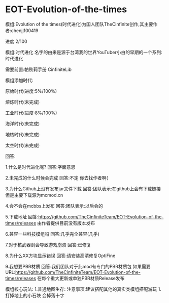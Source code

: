 # EOT-Evolution-of-the-times
模组:Evolution of the times(时代进化)为国人团队TheCinfinite创作,其主要作者:chenjj100419

进度
2/100

模组:时代进化 名字的由来是源于台湾我的世界YouTuber小白的早期的一个系列:时代进化

需要前置:帕秋莉手册 CinfiniteLib

模组添加时代:

原始时代(进度:5%/100%)

熔炼时代(未完成)

工业时代(进度:8%/100%)

海洋时代(未完成)

地核时代(未完成)

太空时代(未完成)



回答:

1.什么是时代进化呢? 回答:字面意思

2.未完成的什么时候会完成 回答:不定 你去找作者啊(

3.为什么Github上没有发布jar文件下载 回答:团队表示:在github上会有下载链接但是主要下载源为mcmod.cn

4.会不会在mcbbs上发布 回答:团队表示:以后会的

5.下载地址 回答:https://github.com/TheCinfiniteTeam/EOT-Evolution-of-the-times/releases 由作者提供目前没有版本发布

6.兼容一些科技模组吗 回答:几乎完全兼容(几乎)

7.对于核武器剑会导致游戏崩溃 回答:已修复

8.为什么XX方块显示错误 回答:请安装高清修复OptiFine

9.我想要PBR材质 回答:我们团队对于此mod有专门的PBR材质包 如果需要URL:https://github.com/TheCinfiniteTeam/EOT-Evolution-of-the-times/releases 在每个重大更新或单独PBR材质Release发布

模组核心玩法:
1.普通地图生存:
    注意事项:建议搭配其他的真实类模组搭配游玩
    1.打掉地上的小石块 会掉落十字